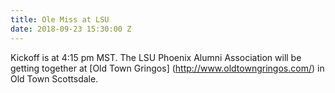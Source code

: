 ```yaml
---
title: Ole Miss at LSU
date: 2018-09-23 15:30:00 Z
---
```


Kickoff is at 4:15 pm MST. The LSU Phoenix Alumni Association will be getting together at [Old Town Gringos] (http://www.oldtowngringos.com/) in Old Town Scottsdale.
